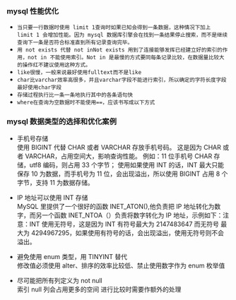 ### mysql 性能优化

- `当只要一行数据时使用 limit 1查询时如果已知会得到一条数据，这种情况下加上 limit 1 会增加性能。因为 mysql 数据库引擎会在找到一条结果停止搜索，而不是继续查询下一条是否符合标准直到所有记录查询完毕。`
- `用 not exists 代替 not inNot exists 用到了连接能够发挥已经建立好的索引的作用，not in 不能使用索引。Not in 是最慢的方式要同每条记录比较，在数据量比较大的操作红不建议使用这种方式。`
- `like很慢，一般来说最好使用fulltext而不是like`
- `char比varchar效率高很多，并且varchar字段不能进行索引，所以确定的字符长度字段最好使用char字段`
- `存储过程执行比一条一条地执行其中的各条语句快`
- `where在查询为空数据时不能使用==，应该书写成以下方式`

### mysql 数据类型的选择和优化案例

- 手机号存储<br>
  使用 BIGINT 代替 CHAR 或者 VARCHAR 存放手机号码。
  这是因为 CHAR 或者 VARCHAR，占用空间大，影响查询性能。
  例如：11 位手机号 CHAR 存储，utf8 编码，则占用 33 个字节；
  使用如果使用 INT 的话，INT 最大只能保存 10 为数据，而手机号为 11 位，会出现溢出，所以使用 BIGINT 占用 8 个字节，支持 11 为数据存储。

- IP 地址可以使用 INT 存储 <br>
  MySQL 里提供了一个很好的函数 INET_ATON(),他负责把 IP 地址转化为数字，而另一个函数 INET_NTOA（）负责将数字转化为 IP 地址，示例如下：注意：INT 使用无符号，这是因为 INT 有符号最大为 2147483647 而无符号 最大为 4294967295，如果使用有符号的话，会出现溢出，使用无符号则不会溢出。

* 避免使用 enum 类型，用 TINYINT 替代<br>
  修改值必须使用 alter、排序的效率比较低、禁止使用数字作为 enum 枚举值

* 尽可能把所有列定义为 not null<br>
  索引 null 列会占用更多的空间
  进行比较时需要作额外的处理
